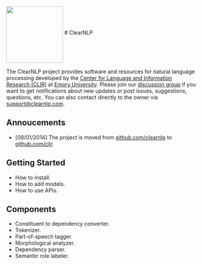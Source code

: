 <img src="http://mathcs.emory.edu/~choi/img/clearnlp-logo.png" height="150" width="150" align="middle">
# ClearNLP

The ClearNLP project provides software and resources for natural language processing developed by the [Center for Language and Information Research (CLIR)](http://clir.emory.edu) at [Emory University](http://emory.edu). Please join our [discussion group](https://groups.google.com/forum/?fromgroups#!forum/clearnlp) if you want to get notifications about new updates or post issues, suggestions, questions, etc. You can also contact directly to the owner via [support@clearnlp.com](support@clearnlp.com).

## Annoucements

* [09/01/2014] The project is moved from [github.com/clearnlp](http://github.com/clearnlp/) to [github.com/clir](https://github.com/clir/clearnlp).

## Getting Started

* How to install.
* How to add models.
* How to use APIs.

## Components
* Constituent to dependency converter.
* Tokenizer.
* Part-of-speech tagger.
* Morphological analyzer.
* Dependency parser.
* Semantic role labeler.
